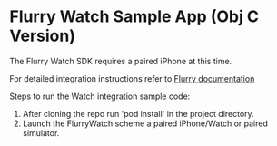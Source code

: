 # Flurry Watch Sample App (Obj C Version)

The Flurry Watch SDK requires a paired iPhone at this time.

For detailed integration instructions refer to [Flurry documentation](https://developer.yahoo.com/flurry/docs/integrateflurry/watchos/)

Steps to run the Watch integration sample code:
1) After cloning the repo run 'pod install' in the project directory.
2) Launch the FlurryWatch scheme a paired iPhone/Watch or paired simulator.
